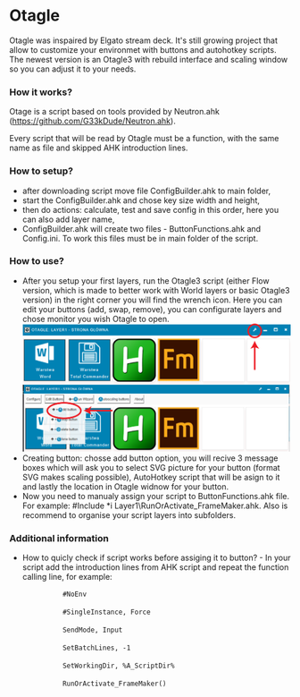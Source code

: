 # Otagle
Otagle was inspaired by Elgato stream deck. It's still growing project that allow to customize your environmet with buttons and autohotkey scripts.
The newest version is an Otagle3 with rebuild interface and scaling window so you can adjust it to your needs. 

### How it works?
Otage is a script based on tools provided by Neutron.ahk (https://github.com/G33kDude/Neutron.ahk). 

Every script that will be read by Otagle must be a function, with the same name as file and skipped AHK introduction lines.

### How to setup?
*  after downloading script move file ConfigBuilder.ahk to main folder,
*  start the ConfigBuilder.ahk and chose key size width and height, 
*  then do actions: calculate, test and save config in this order, here you can also add layer name,
*  ConfigBuilder.ahk will create two files - ButtonFunctions.ahk and Config.ini. To work this files must be in main folder of the script.
### How to use?
* After you setup your first layers, run the Otagle3 script (either Flow version, which is made to better work with World layers or basic Otagle3 version) in the right corner you will find the wrench icon. Here you can edit your buttons (add, swap, remove), you can configurate layers and chose monitor you wish Otagle to open.
![](Otagle.png)
* Creating button: chosse add button option, you will recive 3 message boxes which will ask you to select SVG picture for your button (format SVG makes scaling possible), AutoHotkey script that will be asign to it and lastly the location in Otagle widnow for your button.
* Now you need to manualy assign your script to ButtonFunctions.ahk file. For example: #Include *i Layer1\RunOrActivate_FrameMaker.ahk. Also is recommend to organise your script layers into subfolders.
### Additional information
* How to quicly check if script works before assiging it to button? - In your script add the introduction lines from AHK script and repeat the function calling line, for example:
  
                #NoEnv

                #SingleInstance, Force

                SendMode, Input

                SetBatchLines, -1

                SetWorkingDir, %A_ScriptDir%

                RunOrActivate_FrameMaker()
  